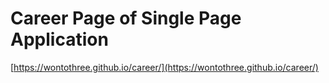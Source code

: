 # Career Page of Single Page Application

[https://wontothree.github.io/career/](https://wontothree.github.io/career/)
